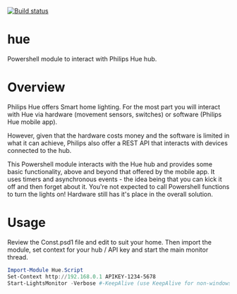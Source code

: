 [![Build status](https://saftrare.visualstudio.com/GitRnD/_apis/build/status/HueTests)](https://saftrare.visualstudio.com/GitRnD/_build/latest?definitionId=11)

# hue
Powershell module to interact with Philips Hue hub.

# Overview
Philips Hue offers Smart home lighting. For the most part you will interact with Hue via hardware (movement sensors, switches) or software (Philips Hue mobile app).

However, given that the hardware costs money and the software is limited in what it can achieve, Philips also offer a REST API that interacts with devices connected to the hub.

This Powershell module interacts with the Hue hub and provides some basic functionality, above and beyond that offered by the mobile app. It uses timers and asynchronous events - the idea being that you can kick it off and then forget about it. You're not expected to call Powershell functions to turn the lights on! Hardware still has it's place in the overall solution.

# Usage
Review the Const.psd1 file and edit to suit your home. Then import the module, set context for your hub / API key and start the main monitor thread.
 
```powershell
Import-Module Hue.Script
Set-Context http://192.168.0.1 APIKEY-1234-5678
Start-LightsMonitor -Verbose #-KeepAlive (use KeepAlive for non-windows hosts e.g. Raspbian)
```
 
